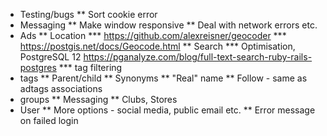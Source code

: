 * Testing/bugs
** Sort cookie error
* Messaging
** Make window responsive
** Deal with network errors etc.
* Ads
** Location
*** https://github.com/alexreisner/geocoder
*** https://postgis.net/docs/Geocode.html
** Search
*** Optimisation, PostgreSQL 12 https://pganalyze.com/blog/full-text-search-ruby-rails-postgres
*** tag filtering
* tags
** Parent/child
** Synonyms
** "Real" name
** Follow - same as adtags associations
* groups
** Messaging
** Clubs, Stores
* User
** More options - social media, public email etc.
** Error message on failed login
